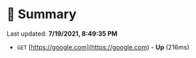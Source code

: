 # 📖 Summary
Last updated: **7/19/2021, 8:49:35 PM**

- `GET` [https://google.com](https://google.com) - **Up** (216ms)
